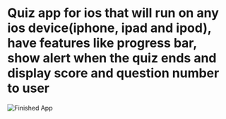 # Quiz app for ios that will run on any ios device(iphone, ipad and ipod), have features like progress bar, show alert when the quiz ends and display score and question number to user
![Finished App](https://github.com/londonappbrewery/Images/blob/master/Quizzler.gif)
